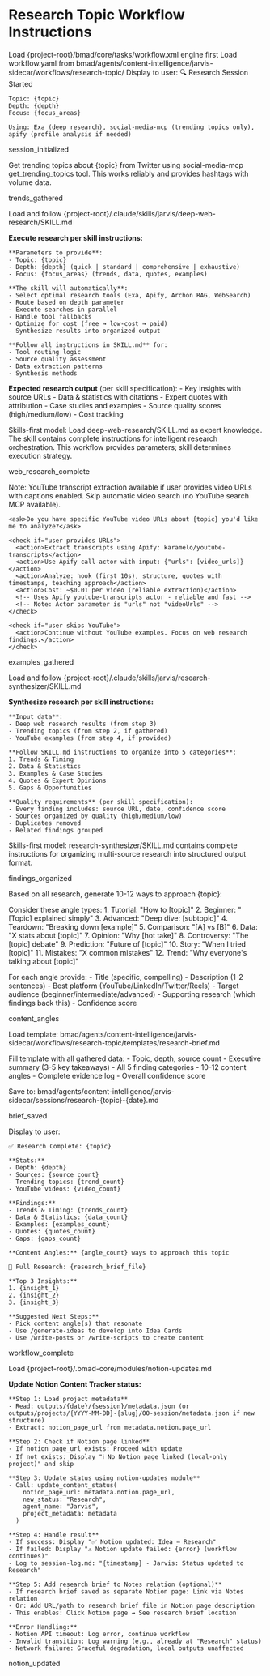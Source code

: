 # Research Topic Workflow Instructions

<workflow>
<critical>Load {project-root}/bmad/core/tasks/workflow.xml engine first</critical>
<critical>Load workflow.yaml from bmad/agents/content-intelligence/jarvis-sidecar/workflows/research-topic/</critical>

<step n="1" goal="Initialize research session">
  <action>Display to user:
    🔍 Research Session Started

    Topic: {topic}
    Depth: {depth}
    Focus: {focus_areas}

    Using: Exa (deep research), social-media-mcp (trending topics only), apify (profile analysis if needed)
  </action>

  <template-output>session_initialized</template-output>
</step>

<step n="2" goal="Gather trending signals (Working Tool)">
  <check if="'trends' in focus_areas">
    <action>Get trending topics about {topic} from Twitter using social-media-mcp get_trending_topics tool. This works reliably and provides hashtags with volume data.</action>
    <!-- Uses social-media-mcp/get_trending_topics - WORKS -->
  </check>

  <template-output>trends_gathered</template-output>
</step>

<step n="3" goal="Deep web research using deep-web-research skill">
  <action>Load and follow {project-root}/.claude/skills/jarvis/deep-web-research/SKILL.md</action>

  <action>**Execute research per skill instructions:**

    **Parameters to provide**:
    - Topic: {topic}
    - Depth: {depth} (quick | standard | comprehensive | exhaustive)
    - Focus: {focus_areas} (trends, data, quotes, examples)

    **The skill will automatically**:
    - Select optimal research tools (Exa, Apify, Archon RAG, WebSearch)
    - Route based on depth parameter
    - Execute searches in parallel
    - Handle tool fallbacks
    - Optimize for cost (free → low-cost → paid)
    - Synthesize results into organized output

    **Follow all instructions in SKILL.md** for:
    - Tool routing logic
    - Source quality assessment
    - Data extraction patterns
    - Synthesis methods
  </action>

  <action>**Expected research output** (per skill specification):
    - Key insights with source URLs
    - Data & statistics with citations
    - Expert quotes with attribution
    - Case studies and examples
    - Source quality scores (high/medium/low)
    - Cost tracking
  </action>

  <note>Skills-first model: Load deep-web-research/SKILL.md as expert knowledge.
    The skill contains complete instructions for intelligent research orchestration.
    This workflow provides parameters; skill determines execution strategy.
  </note>

  <template-output>web_research_complete</template-output>
</step>

<step n="4" goal="Find real-world examples (If videos provided)">
  <check if="'examples' in focus_areas">
    <action>Note: YouTube transcript extraction available if user provides video URLs with captions enabled. Skip automatic video search (no YouTube search MCP available).</action>

    <ask>Do you have specific YouTube video URLs about {topic} you'd like me to analyze?</ask>

    <check if="user provides URLs">
      <action>Extract transcripts using Apify: karamelo/youtube-transcripts</action>
      <action>Use Apify call-actor with input: {"urls": [video_urls]}</action>
      <action>Analyze: hook (first 10s), structure, quotes with timestamps, teaching approach</action>
      <action>Cost: ~$0.01 per video (reliable extraction)</action>
      <!-- Uses Apify youtube-transcripts actor - reliable and fast -->
      <!-- Note: Actor parameter is "urls" not "videoUrls" -->
    </check>

    <check if="user skips YouTube">
      <action>Continue without YouTube examples. Focus on web research findings.</action>
    </check>
  </check>

  <template-output>examples_gathered</template-output>
</step>

<step n="5" goal="Synthesize findings using research-synthesizer skill">
  <action>Load and follow {project-root}/.claude/skills/jarvis/research-synthesizer/SKILL.md</action>

  <action>**Synthesize research per skill instructions:**

    **Input data**:
    - Deep web research results (from step 3)
    - Trending topics (from step 2, if gathered)
    - YouTube examples (from step 4, if provided)

    **Follow SKILL.md instructions to organize into 5 categories**:
    1. Trends & Timing
    2. Data & Statistics
    3. Examples & Case Studies
    4. Quotes & Expert Opinions
    5. Gaps & Opportunities

    **Quality requirements** (per skill specification):
    - Every finding includes: source URL, date, confidence score
    - Sources organized by quality (high/medium/low)
    - Duplicates removed
    - Related findings grouped
  </action>

  <note>Skills-first model: research-synthesizer/SKILL.md contains complete instructions
    for organizing multi-source research into structured output format.
  </note>

  <template-output>findings_organized</template-output>
</step>

<step n="6" goal="Generate content angles">
  <action>Based on all research, generate 10-12 ways to approach {topic}:</action>

  <action>Consider these angle types:
    1. Tutorial: "How to [topic]"
    2. Beginner: "[Topic] explained simply"
    3. Advanced: "Deep dive: [subtopic]"
    4. Teardown: "Breaking down [example]"
    5. Comparison: "[A] vs [B]"
    6. Data: "X stats about [topic]"
    7. Opinion: "Why [hot take]"
    8. Controversy: "The [topic] debate"
    9. Prediction: "Future of [topic]"
    10. Story: "When I tried [topic]"
    11. Mistakes: "X common mistakes"
    12. Trend: "Why everyone's talking about [topic]"
  </action>

  <action>For each angle provide:
    - Title (specific, compelling)
    - Description (1-2 sentences)
    - Best platform (YouTube/LinkedIn/Twitter/Reels)
    - Target audience (beginner/intermediate/advanced)
    - Supporting research (which findings back this)
    - Confidence score
  </action>

  <template-output>content_angles</template-output>
</step>

<step n="7" goal="Create and save research brief">
  <action>Load template: bmad/agents/content-intelligence/jarvis-sidecar/workflows/research-topic/templates/research-brief.md</action>

  <action>Fill template with all gathered data:
    - Topic, depth, source count
    - Executive summary (3-5 key takeaways)
    - All 5 finding categories
    - 10-12 content angles
    - Complete evidence log
    - Overall confidence score
  </action>

  <action>Save to: bmad/agents/content-intelligence/jarvis-sidecar/sessions/research-{topic}-{date}.md</action>

  <template-output>brief_saved</template-output>
</step>

<step n="8" goal="Present results">
  <action>Display to user:

    ✅ Research Complete: {topic}

    **Stats:**
    - Depth: {depth}
    - Sources: {source_count}
    - Trending topics: {trend_count}
    - YouTube videos: {video_count}

    **Findings:**
    - Trends & Timing: {trends_count}
    - Data & Statistics: {data_count}
    - Examples: {examples_count}
    - Quotes: {quotes_count}
    - Gaps: {gaps_count}

    **Content Angles:** {angle_count} ways to approach this topic

    📄 Full Research: {research_brief_file}

    **Top 3 Insights:**
    1. {insight_1}
    2. {insight_2}
    3. {insight_3}

    **Suggested Next Steps:**
    - Pick content angle(s) that resonate
    - Use /generate-ideas to develop into Idea Cards
    - Use /write-posts or /write-scripts to create content
  </action>

  <template-output>workflow_complete</template-output>
</step>

<step n="8.5" goal="Update Notion Status (Epic 2 Story 5.2)">
  <action>Load {project-root}/.bmad-core/modules/notion-updates.md</action>

  <action>**Update Notion Content Tracker status:**

    **Step 1: Load project metadata**
    - Read: outputs/{date}/{session}/metadata.json (or outputs/projects/{YYYY-MM-DD}-{slug}/00-session/metadata.json if new structure)
    - Extract: notion_page_url from metadata.notion.page_url

    **Step 2: Check if Notion page linked**
    - If notion_page_url exists: Proceed with update
    - If not exists: Display "ℹ️ No Notion page linked (local-only project)" and skip

    **Step 3: Update status using notion-updates module**
    - Call: update_content_status(
        notion_page_url: metadata.notion.page_url,
        new_status: "Research",
        agent_name: "Jarvis",
        project_metadata: metadata
      )

    **Step 4: Handle result**
    - If success: Display "✅ Notion updated: Idea → Research"
    - If failed: Display "⚠️ Notion update failed: {error} (workflow continues)"
    - Log to session-log.md: "{timestamp} - Jarvis: Status updated to Research"

    **Step 5: Add research brief to Notes relation (optional)**
    - If research brief saved as separate Notion page: Link via Notes relation
    - Or: Add URL/path to research brief file in Notion page description
    - This enables: Click Notion page → See research brief location

    **Error Handling:**
    - Notion API timeout: Log error, continue workflow
    - Invalid transition: Log warning (e.g., already at "Research" status)
    - Network failure: Graceful degradation, local outputs unaffected
  </action>

  <template-output>notion_updated</template-output>
</step>

</workflow>
